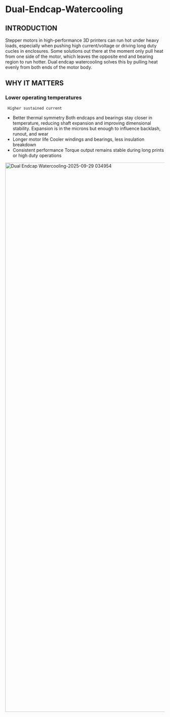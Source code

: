 # Dual-Endcap-Watercooling

## INTRODUCTION
Stepper motors in high-performance 3D printers can run hot under heavy loads, especially when pushing high current/voltage or driving long duty cucles in enclosures. Some solutions out there at the moment only pull heat from one side of the motor, which leaves the opposite end and bearing region to run hotter. Dual endcap watercooling solves this by pulling heat evenly from both ends of the motor body.

## WHY IT MATTERS

### Lower operating temperatures
     Higher sustained current
- Better thermal symmetry
     Both endcaps and bearings stay closer in temperature, reducing shaft expansion and improving dimensional stability. Expansion is in the microns but enough to influence backlash, runout, and wear
- Longer motor life
     Cooler windings and bearings, less insulation breakdown
- Consistent performance
     Torque output remains stable during long prints or high duty operations

<img width="2067" height="1731" alt="Dual Endcap Watercooling-2025-09-29 034954" src="https://github.com/user-attachments/assets/30f1e92a-75d3-49f2-9b92-cf35b6f202f3" />

